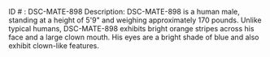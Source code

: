 ID # : DSC-MATE-898
Description: DSC-MATE-898 is a human male, standing at a height of 5'9" and weighing approximately 170 pounds. Unlike typical humans, DSC-MATE-898 exhibits bright orange stripes across his face and a large clown mouth. His eyes are a bright shade of blue and also exhibit clown-like features.